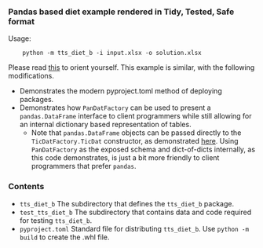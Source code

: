 ### Pandas based diet example rendered in Tidy, Tested, Safe format

Usage:

```
    python -m tts_diet_b -i input.xlsx -o solution.xlsx
```

Please read [this](https://github.com/ticdat/tts_diet/blob/master/README.md)
to orient yourself. This example is similar, with the following modifications. 

* Demonstrates the modern pyproject.toml method of deploying packages.
* Demonstrates how `PanDatFactory` can be used to present a `pandas.DataFrame` interface to client 
programmers while still allowing for an internal dictionary based representation of tables. 
  * Note that `pandas.DataFrame` objects can be passed directly to the `TicDatFactory.TicDat` 
  constructor, as demonstrated 
  [here](https://github.com/ticdat/ticdat/blob/master/examples/gurobipy/netflow/netflow_other_data_sources.ipynb).
  Using `PanDatFactory` as the exposed schema and dict-of-dicts internally, as this code demonstrates, 
  is just a bit more friendly to client programmers that prefer `pandas`.

### Contents
* `tts_diet_b` The subdirectory that defines the `tts_diet_b` package.
* `test_tts_diet_b` The subdirectory that contains data and code required for testing `tts_diet_b`.
* `pyproject.toml` Standard file for distributing `tts_diet_b`. Use `python -m build` to create the .whl file.

